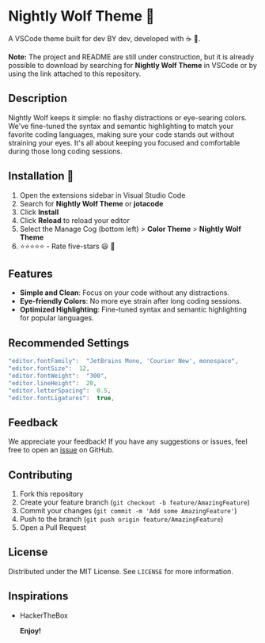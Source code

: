 # Nightly Wolf Theme 🐺

A VSCode theme built for dev BY dev, developed with ☕ 🖤.

**Note:** The project and README are still under construction, but it is already possible to download by searching for **Nightly Wolf Theme** in VSCode or by using the link attached to this repository.

## Description

Nightly Wolf keeps it simple: no flashy distractions or eye-searing colors. We've fine-tuned the syntax and semantic highlighting to match your favorite coding languages, making sure your code stands out without straining your eyes. It's all about keeping you focused and comfortable during those long coding sessions.

## Installation 🚀

1. Open the extensions sidebar in Visual Studio Code
2. Search for **Nightly Wolf Theme** or **jotacode**
3. Click **Install**
4. Click **Reload** to reload your editor
5. Select the Manage Cog (bottom left) > **Color Theme** > **Nightly Wolf Theme**
6. ⭐⭐⭐⭐⭐ - Rate five-stars 😃 🐺

## Features

- **Simple and Clean**: Focus on your code without any distractions.
- **Eye-friendly Colors**: No more eye strain after long coding sessions.
- **Optimized Highlighting**: Fine-tuned syntax and semantic highlighting for popular languages.

## Recommended Settings

```js
"editor.fontFamily":  "JetBrains Mono, 'Courier New', monospace",
"editor.fontSize":  12,
"editor.fontWeight":  "300",
"editor.lineHeight":  20,
"editor.letterSpacing":  0.5,
"editor.fontLigatures":  true,
```

## Feedback

We appreciate your feedback! If you have any suggestions or issues, feel free to open an [issue](https://github.com/codejota/nightly-wolf/issues) on GitHub.

## Contributing

1. Fork this repository
2. Create your feature branch (`git checkout -b feature/AmazingFeature`)
3. Commit your changes (`git commit -m 'Add some AmazingFeature'`)
4. Push to the branch (`git push origin feature/AmazingFeature`)
5. Open a Pull Request

## License

Distributed under the MIT License. See `LICENSE` for more information.

## Inspirations

- HackerTheBox

  **Enjoy!**
